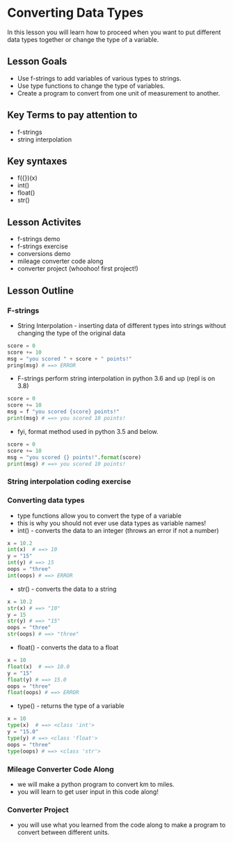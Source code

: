 # Converting Data Types
In this lesson you will learn how to proceed when you want to put different data types together or change the type of a variable.

## Lesson Goals
- Use f-strings to add variables of various types to strings.
- Use type functions to change the type of variables.
- Create a program to convert from one unit of measurement to another.

## Key Terms to pay attention to
- f-strings
- string interpolation

## Key syntaxes
- f({})(x)
- int()
- float()
- str()

## Lesson Activites
- f-strings demo
- f-strings exercise
- conversions demo
- mileage converter code along
- converter project (whoohoo!  first project!)

## Lesson Outline

### F-strings
- String Interpolation - inserting data of different types into strings without changing the type of the original data

```python
score = 0
score += 10
msg = "you scored " + score + " points!"
pring(msg) # ==> ERROR
```

- F-strings perform string interpolation in python 3.6 and up (repl is on 3.8)

```python
score = 0
score += 10
msg = f "you scored {score} points!"
print(msg) # ==> you scored 10 points!
```

- fyi, format method used in python 3.5 and below.

```python
score = 0
score += 10
msg = "you scored {} points!".format(score)
print(msg) # ==> you scored 10 points!
```

### String interpolation coding exercise

### Converting data types
- type functions allow you to convert the type of a variable
- this is why you should not ever use data types as variable names!
- int() - converts the data to an integer (throws an error if not a number)

```python
x = 10.2
int(x)  # ==> 10
y = "15"
int(y) # ==> 15
oops = "three"
int(oops) # ==> ERROR
```

- str() - converts the data to a string

```python
x = 10.2
str(x) # ==> "10"
y = 15
str(y) # ==> "15"
oops = "three"
str(oops) # ==> "three"
```

- float() - converts the data to a float

```python
x = 10
float(x)  # ==> 10.0
y = "15"
float(y) # ==> 15.0
oops = "three"
float(oops) # ==> ERROR
```

- type() - returns the type of a variable

```python
x = 10
type(x)  # ==> <class 'int'>
y = "15.0"
type(y) # ==> <class 'float'>
oops = "three"
type(oops) # ==> <class 'str'>
```

### Mileage Converter Code Along
- we will make a python program to convert km to miles.
- you will learn to get user input in this code along!

### Converter Project
- you will use what you learned from the code along to make a program to convert between different units.

